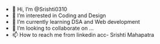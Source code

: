 - 👋 Hi, I’m @Srishti0310
- 👀 I’m interested in Coding and Design 
- 🌱 I’m currently learning DSA and Web development
- 💞️ I’m looking to collaborate on ...
- 📫 How to reach me from linkedin acc- Srishti Mahapatra

<!---
Srishti0310/Srishti0310 is a ✨ special ✨ repository because its `README.md` (this file) appears on your GitHub profile.
You can click the Preview link to take a look at your changes.
--->
